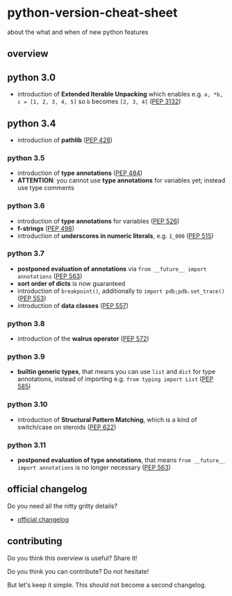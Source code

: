 # python-version-cheat-sheet
about the what and when of new python features

## overview

## python 3.0
- introduction of **Extended Iterable Unpacking** which enables e.g. `a, *b, c = [1, 2, 3, 4, 5]` so `b` becomes `[2, 3, 4]`
([PEP 3132](https://www.python.org/dev/peps/pep-3132/))

## python 3.4
- introduction of **pathlib**
([PEP 428](https://www.python.org/dev/peps/pep-0428/))


### python 3.5
- introduction of **type annotations**
([PEP 484](https://www.python.org/dev/peps/pep-0484/))
- **ATTENTION**: you cannot use **type annotations** for variables yet; instead use type comments


### python 3.6
- introduction of **type annotations** for variables
([PEP 526](https://www.python.org/dev/peps/pep-0526/))
- **f-strings**
([PEP 498](https://www.python.org/dev/peps/pep-0498/))
- introduction of **underscores in numeric literals**, e.g. `1_000`
([PEP 515](https://www.python.org/dev/peps/pep-0515/))


### python 3.7
- **postponed evaluation of annotations** via `from __future__ import annotations`
([PEP 563](https://www.python.org/dev/peps/pep-0563/))
- **sort order of dicts** is now guaranteed
- introduction of  `breakpoint()`, additionally to `import pdb;pdb.set_trace()`
([PEP 553](https://www.python.org/dev/peps/pep-0553/))
- introduction of **data classes**
([PEP 557](https://www.python.org/dev/peps/pep-0557/))


### python 3.8
- introduction of the **walrus operator**
([PEP 572](https://www.python.org/dev/peps/pep-0572/))


### python 3.9
- **builtin generic types**, that means you can use `list` and `dict` for type annotations, instead of importing e.g. `from typing import List`
([PEP 585](https://www.python.org/dev/peps/pep-0585/))

### python 3.10
- introduction of **Structural Pattern Matching**, which is a kind of switch/case on steroids
([PEP 622](https://www.python.org/dev/peps/pep-0622/))

### python 3.11
- **postponed evaluation of type annotations**, that means `from __future__ import annotations` is no longer necessary
([PEP 563](https://www.python.org/dev/peps/pep-0563/))


## official changelog

Do you need all the nitty gritty details?

- [official changelog](https://docs.python.org/3/whatsnew/changelog.html)


## contributing

Do you think this overview is useful? Share it!

Do you think you can contribute? Do not hesitate!

But let's keep it simple. This should not become a second changelog.
